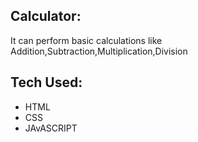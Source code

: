 ## Calculator:
It can perform basic calculations like Addition,Subtraction,Multiplication,Division

## Tech Used:
- HTML
- CSS
- JAvASCRIPT
